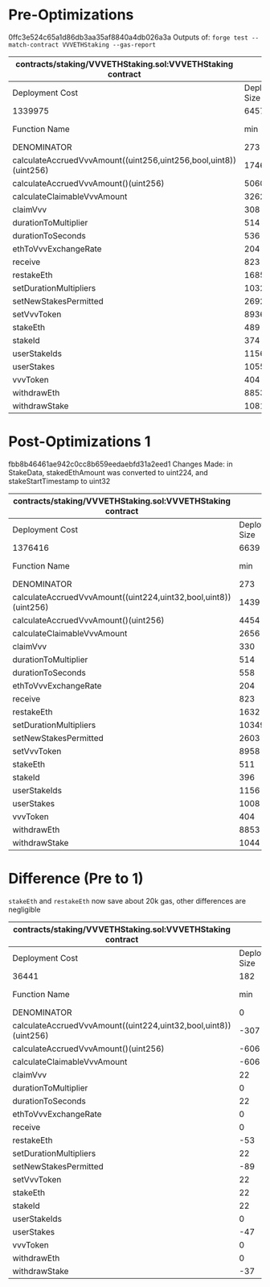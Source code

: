 # Pre-Optimizations
0ffc3e524c65a1d86db3aa35af8840a4db026a3a
Outputs of: `forge test --match-contract VVVETHStaking --gas-report`

| contracts/staking/VVVETHStaking.sol:VVVETHStaking contract       |                 |        |        |        |         |
|------------------------------------------------------------------|-----------------|--------|--------|--------|---------|
| Deployment Cost                                                  | Deployment Size |        |        |        |         |
| 1339975                                                          | 6457            |        |        |        |         |
| Function Name                                                    | min             | avg    | median | max    | # calls |
| DENOMINATOR                                                      | 273             | 273    | 273    | 273    | 6       |
| calculateAccruedVvvAmount((uint256,uint256,bool,uint8))(uint256) | 1746            | 3751   | 3751   | 5756   | 2       |
| calculateAccruedVvvAmount()(uint256)                             | 5060            | 5060   | 5060   | 5060   | 1       |
| calculateClaimableVvvAmount                                      | 3262            | 6173   | 7262   | 7272   | 11      |
| claimVvv                                                         | 308             | 37809  | 54649  | 59159  | 10      |
| durationToMultiplier                                             | 514             | 736    | 514    | 2514   | 9       |
| durationToSeconds                                                | 536             | 2411   | 2536   | 2536   | 32      |
| ethToVvvExchangeRate                                             | 204             | 204    | 204    | 204    | 6       |
| receive                                                          | 823             | 823    | 823    | 823    | 1       |
| restakeEth                                                       | 1685            | 82042  | 104575 | 114525 | 8       |
| setDurationMultipliers                                           | 10327           | 18258  | 18258  | 26189  | 2       |
| setNewStakesPermitted                                            | 2692            | 3139   | 2692   | 13992  | 46      |
| setVvvToken                                                      | 8936            | 23786  | 24570  | 24570  | 47      |
| stakeEth                                                         | 489             | 106769 | 118977 | 138877 | 43      |
| stakeId                                                          | 374             | 1374   | 1374   | 2374   | 4       |
| userStakeIds                                                     | 1156            | 2018   | 1626   | 3272   | 3       |
| userStakes                                                       | 1055            | 1055   | 1055   | 1055   | 20      |
| vvvToken                                                         | 404             | 404    | 404    | 404    | 1       |
| withdrawEth                                                      | 8853            | 24795  | 24795  | 40737  | 2       |
| withdrawStake                                                    | 1081            | 18238  | 11457  | 56357  | 22      |

# Post-Optimizations 1
fbb8b46461ae942c0cc8b659eedaebfd31a2eed1
Changes Made: in StakeData, stakedEthAmount was converted to uint224, and stakeStartTimestamp to uint32 

| contracts/staking/VVVETHStaking.sol:VVVETHStaking contract      |                 |       |        |        |         |    
|-----------------------------------------------------------------|-----------------|-------|--------|--------|---------|    
| Deployment Cost                                                 | Deployment Size |       |        |        |         |    
| 1376416                                                         | 6639            |       |        |        |         |    
| Function Name                                                   | min             | avg   | median | max    | # calls |    
| DENOMINATOR                                                     | 273             | 273   | 273    | 273    | 6       |    
| calculateAccruedVvvAmount((uint224,uint32,bool,uint8))(uint256) | 1439            | 3444  | 3444   | 5449   | 2       |    
| calculateAccruedVvvAmount()(uint256)                            | 4454            | 4454  | 4454   | 4454   | 1       |    
| calculateClaimableVvvAmount                                     | 2656            | 5567  | 6656   | 6666   | 11      |    
| claimVvv                                                        | 330             | 37286 | 54065  | 58575  | 10      |    
| durationToMultiplier                                            | 514             | 736   | 514    | 2514   | 9       |    
| durationToSeconds                                               | 558             | 2433  | 2558   | 2558   | 32      |    
| ethToVvvExchangeRate                                            | 204             | 204   | 204    | 204    | 6       |    
| receive                                                         | 823             | 823   | 823    | 823    | 1       |    
| restakeEth                                                      | 1632            | 65210 | 82484  | 92434  | 8       |    
| setDurationMultipliers                                          | 10349           | 18280 | 18280  | 26211  | 2       |    
| setNewStakesPermitted                                           | 2603            | 3050  | 2603   | 13903  | 46      |    
| setVvvToken                                                     | 8958            | 23808 | 24592  | 24592  | 47      |    
| stakeEth                                                        | 511             | 86268 | 96937  | 116837 | 43      |    
| stakeId                                                         | 396             | 1396  | 1396   | 2396   | 4       |    
| userStakeIds                                                    | 1156            | 2018  | 1626   | 3272   | 3       |    
| userStakes                                                      | 1008            | 1008  | 1008   | 1008   | 20      |    
| vvvToken                                                        | 404             | 404   | 404    | 404    | 1       |    
| withdrawEth                                                     | 8853            | 24795 | 24795  | 40737  | 2       |    
| withdrawStake                                                   | 1044            | 17209 | 11424  | 56324  | 22      | 

# Difference (Pre to 1)
`stakeEth` and `restakeEth` now save about 20k gas, other differences are negligible

| contracts/staking/VVVETHStaking.sol:VVVETHStaking contract      |           |       |       |       |         |
|-----------------------------------------------------------------|-----------|-------|-------|-------|---------|
| Deployment Cost                                                 | Deployment Size |       |        |        |         |
| 36441                                                           | 182       |       |       |       |         |
| Function Name                                                   | min       | avg   | median | max   | # calls |
| DENOMINATOR                                                     | 0         | 0     | 0     | 0     | 0       |
| calculateAccruedVvvAmount((uint224,uint32,bool,uint8))(uint256) | -307      | -307  | -307  | -307  | 0       |
| calculateAccruedVvvAmount()(uint256)                            | -606      | -606  | -606  | -606  | 0       |
| calculateClaimableVvvAmount                                     | -606      | -606  | -606  | -606  | 0       |
| claimVvv                                                        | 22        | -523  | -584  | -584  | 0       |
| durationToMultiplier                                            | 0         | 0     | 0     | 0     | 0       |
| durationToSeconds                                               | 22        | 22    | 22    | 22    | 0       |
| ethToVvvExchangeRate                                            | 0         | 0     | 0     | 0     | 0       |
| receive                                                         | 0         | 0     | 0     | 0     | 0       |
| restakeEth                                                      | -53       | -16832 | -22091 | -22091 | 0       |
| setDurationMultipliers                                          | 22        | 22    | 22    | 22    | 0       |
| setNewStakesPermitted                                           | -89       | -89   | -89   | -89   | 0       |
| setVvvToken                                                     | 22        | 22    | 22    | 22    | 0       |
| stakeEth                                                        | 22        | -20501 | -22040 | -22040 | 0       |
| stakeId                                                         | 22        | 22    | 22    | 22    | 0       |
| userStakeIds                                                    | 0         | 0     | 0     | 0     | 0       |
| userStakes                                                      | -47       | -47   | -47   | -47   | 0       |
| vvvToken                                                        | 0         | 0     | 0     | 0     | 0       |
| withdrawEth                                                     | 0         | 0     | 0     | 0     | 0       |
| withdrawStake                                                   | -37       | -1029 | -33   | -33   | 0       |
